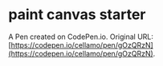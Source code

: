 # paint canvas starter

A Pen created on CodePen.io. Original URL: [https://codepen.io/cellamo/pen/gOzQRzN](https://codepen.io/cellamo/pen/gOzQRzN).


